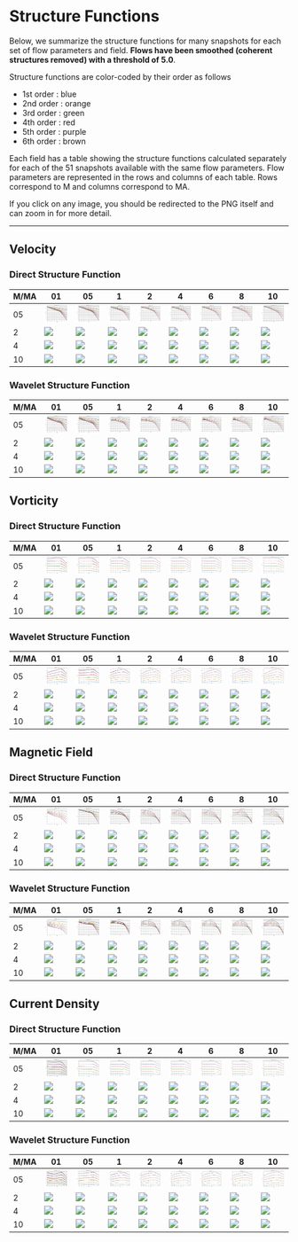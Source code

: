 # Structure Functions

Below, we summarize the structure functions for many snapshots for each set of flow parameters and field.
**Flows have been smoothed (coherent structures removed) with a threshold of 5.0**.

Structure functions are color-coded by their order as follows

  * 1st order : blue
  * 2nd order : orange
  * 3rd order : green
  * 4th order : red
  * 5th order : purple
  * 6th order : brown

Each field has a table showing the structure functions calculated separately for each of the 51 snapshots available with the same flow parameters.
Flow parameters are represented in the rows and columns of each table.
Rows correspond to M and columns correspond to MA.

If you click on any image, you should be redirected to the PNG itself and can zoom in for more detail.

---

## Velocity

### Direct Structure Function

|M/MA| 01 | 05 | 1 | 2 | 4 | 6 | 8 | 10 |
|----|----|----|---|---|---|---|---|----|
| 05 |<img src="M05MA01/w4t-plot-structure-function-ansatz_M05MA01_avrg_vel_dsf_denoise-05d00-smooth.png">|<img src="M05MA05/w4t-plot-structure-function-ansatz_M05MA05_avrg_vel_dsf_denoise-05d00-smooth.png">|<img src="M05MA1/w4t-plot-structure-function-ansatz_M05MA1_avrg_vel_dsf_denoise-05d00-smooth.png">|<img src="M05MA2/w4t-plot-structure-function-ansatz_M05MA2_avrg_vel_dsf_denoise-05d00-smooth.png">|<img src="M05MA4/w4t-plot-structure-function-ansatz_M05MA4_avrg_vel_dsf_denoise-05d00-smooth.png">|<img src="M05MA6/w4t-plot-structure-function-ansatz_M05MA6_avrg_vel_dsf_denoise-05d00-smooth.png">|<img src="M05MA8/w4t-plot-structure-function-ansatz_M05MA8_avrg_vel_dsf_denoise-05d00-smooth.png">|<img src="M05MA10/w4t-plot-structure-function-ansatz_M05MA10_avrg_vel_dsf_denoise-05d00-smooth.png">|
| 2  |<img src="M2MA01/w4t-plot-structure-function-ansatz_M2MA01_avrg_vel_dsf_denoise-05d00-smooth.png">|<img src="M2MA05/w4t-plot-structure-function-ansatz_M2MA05_avrg_vel_dsf_denoise-05d00-smooth.png">|<img src="M2MA1/w4t-plot-structure-function-ansatz_M2MA1_avrg_vel_dsf_denoise-05d00-smooth.png">|<img src="M2MA2/w4t-plot-structure-function-ansatz_M2MA2_avrg_vel_dsf_denoise-05d00-smooth.png">|<img src="M2MA4/w4t-plot-structure-function-ansatz_M2MA4_avrg_vel_dsf_denoise-05d00-smooth.png">|<img src="M2MA6/w4t-plot-structure-function-ansatz_M2MA6_avrg_vel_dsf_denoise-05d00-smooth.png">|<img src="M2MA8/w4t-plot-structure-function-ansatz_M2MA8_avrg_vel_dsf_denoise-05d00-smooth.png">|<img src="M2MA10/w4t-plot-structure-function-ansatz_M2MA10_avrg_vel_dsf_denoise-05d00-smooth.png">|
| 4  |<img src="M4MA01/w4t-plot-structure-function-ansatz_M4MA01_avrg_vel_dsf_denoise-05d00-smooth.png">|<img src="M4MA05/w4t-plot-structure-function-ansatz_M4MA05_avrg_vel_dsf_denoise-05d00-smooth.png">|<img src="M4MA1/w4t-plot-structure-function-ansatz_M4MA1_avrg_vel_dsf_denoise-05d00-smooth.png">|<img src="M4MA2/w4t-plot-structure-function-ansatz_M4MA2_avrg_vel_dsf_denoise-05d00-smooth.png">|<img src="M4MA4/w4t-plot-structure-function-ansatz_M4MA4_avrg_vel_dsf_denoise-05d00-smooth.png">|<img src="M4MA6/w4t-plot-structure-function-ansatz_M4MA6_avrg_vel_dsf_denoise-05d00-smooth.png">|<img src="M4MA8/w4t-plot-structure-function-ansatz_M4MA8_avrg_vel_dsf_denoise-05d00-smooth.png">|<img src="M4MA10/w4t-plot-structure-function-ansatz_M4MA10_avrg_vel_dsf_denoise-05d00-smooth.png">|
| 10 |<img src="M10MA01/w4t-plot-structure-function-ansatz_M10MA01_avrg_vel_dsf_denoise-05d00-smooth.png">|<img src="M10MA05/w4t-plot-structure-function-ansatz_M10MA05_avrg_vel_dsf_denoise-05d00-smooth.png">|<img src="M10MA1/w4t-plot-structure-function-ansatz_M10MA1_avrg_vel_dsf_denoise-05d00-smooth.png">|<img src="M10MA2/w4t-plot-structure-function-ansatz_M10MA2_avrg_vel_dsf_denoise-05d00-smooth.png">|<img src="M10MA4/w4t-plot-structure-function-ansatz_M10MA4_avrg_vel_dsf_denoise-05d00-smooth.png">|<img src="M10MA6/w4t-plot-structure-function-ansatz_M10MA6_avrg_vel_dsf_denoise-05d00-smooth.png">|<img src="M10MA8/w4t-plot-structure-function-ansatz_M10MA8_avrg_vel_dsf_denoise-05d00-smooth.png">|<img src="M10MA10/w4t-plot-structure-function-ansatz_M10MA10_avrg_vel_dsf_denoise-05d00-smooth.png">|

### Wavelet Structure Function

|M/MA| 01 | 05 | 1 | 2 | 4 | 6 | 8 | 10 |
|----|----|----|---|---|---|---|---|----|
| 05 |<img src="M05MA01/w4t-plot-structure-function-ansatz_M05MA01_avrg_vel_wsf_denoise-05d00-smooth.png">|<img src="M05MA05/w4t-plot-structure-function-ansatz_M05MA05_avrg_vel_wsf_denoise-05d00-smooth.png">|<img src="M05MA1/w4t-plot-structure-function-ansatz_M05MA1_avrg_vel_wsf_denoise-05d00-smooth.png">|<img src="M05MA2/w4t-plot-structure-function-ansatz_M05MA2_avrg_vel_wsf_denoise-05d00-smooth.png">|<img src="M05MA4/w4t-plot-structure-function-ansatz_M05MA4_avrg_vel_wsf_denoise-05d00-smooth.png">|<img src="M05MA6/w4t-plot-structure-function-ansatz_M05MA6_avrg_vel_wsf_denoise-05d00-smooth.png">|<img src="M05MA8/w4t-plot-structure-function-ansatz_M05MA8_avrg_vel_wsf_denoise-05d00-smooth.png">|<img src="M05MA10/w4t-plot-structure-function-ansatz_M05MA10_avrg_vel_wsf_denoise-05d00-smooth.png">|
| 2  |<img src="M2MA01/w4t-plot-structure-function-ansatz_M2MA01_avrg_vel_wsf_denoise-05d00-smooth.png">|<img src="M2MA05/w4t-plot-structure-function-ansatz_M2MA05_avrg_vel_wsf_denoise-05d00-smooth.png">|<img src="M2MA1/w4t-plot-structure-function-ansatz_M2MA1_avrg_vel_wsf_denoise-05d00-smooth.png">|<img src="M2MA2/w4t-plot-structure-function-ansatz_M2MA2_avrg_vel_wsf_denoise-05d00-smooth.png">|<img src="M2MA4/w4t-plot-structure-function-ansatz_M2MA4_avrg_vel_wsf_denoise-05d00-smooth.png">|<img src="M2MA6/w4t-plot-structure-function-ansatz_M2MA6_avrg_vel_wsf_denoise-05d00-smooth.png">|<img src="M2MA8/w4t-plot-structure-function-ansatz_M2MA8_avrg_vel_wsf_denoise-05d00-smooth.png">|<img src="M2MA10/w4t-plot-structure-function-ansatz_M2MA10_avrg_vel_wsf_denoise-05d00-smooth.png">|
| 4  |<img src="M4MA01/w4t-plot-structure-function-ansatz_M4MA01_avrg_vel_wsf_denoise-05d00-smooth.png">|<img src="M4MA05/w4t-plot-structure-function-ansatz_M4MA05_avrg_vel_wsf_denoise-05d00-smooth.png">|<img src="M4MA1/w4t-plot-structure-function-ansatz_M4MA1_avrg_vel_wsf_denoise-05d00-smooth.png">|<img src="M4MA2/w4t-plot-structure-function-ansatz_M4MA2_avrg_vel_wsf_denoise-05d00-smooth.png">|<img src="M4MA4/w4t-plot-structure-function-ansatz_M4MA4_avrg_vel_wsf_denoise-05d00-smooth.png">|<img src="M4MA6/w4t-plot-structure-function-ansatz_M4MA6_avrg_vel_wsf_denoise-05d00-smooth.png">|<img src="M4MA8/w4t-plot-structure-function-ansatz_M4MA8_avrg_vel_wsf_denoise-05d00-smooth.png">|<img src="M4MA10/w4t-plot-structure-function-ansatz_M4MA10_avrg_vel_wsf_denoise-05d00-smooth.png">|
| 10 |<img src="M10MA01/w4t-plot-structure-function-ansatz_M10MA01_avrg_vel_wsf_denoise-05d00-smooth.png">|<img src="M10MA05/w4t-plot-structure-function-ansatz_M10MA05_avrg_vel_wsf_denoise-05d00-smooth.png">|<img src="M10MA1/w4t-plot-structure-function-ansatz_M10MA1_avrg_vel_wsf_denoise-05d00-smooth.png">|<img src="M10MA2/w4t-plot-structure-function-ansatz_M10MA2_avrg_vel_wsf_denoise-05d00-smooth.png">|<img src="M10MA4/w4t-plot-structure-function-ansatz_M10MA4_avrg_vel_wsf_denoise-05d00-smooth.png">|<img src="M10MA6/w4t-plot-structure-function-ansatz_M10MA6_avrg_vel_wsf_denoise-05d00-smooth.png">|<img src="M10MA8/w4t-plot-structure-function-ansatz_M10MA8_avrg_vel_wsf_denoise-05d00-smooth.png">|<img src="M10MA10/w4t-plot-structure-function-ansatz_M10MA10_avrg_vel_wsf_denoise-05d00-smooth.png">|

## Vorticity

### Direct Structure Function

|M/MA| 01 | 05 | 1 | 2 | 4 | 6 | 8 | 10 |
|----|----|----|---|---|---|---|---|----|
| 05 |<img src="M05MA01/w4t-plot-structure-function-ansatz_M05MA01_avrg_vort_dsf_denoise-05d00-smooth.png">|<img src="M05MA05/w4t-plot-structure-function-ansatz_M05MA05_avrg_vort_dsf_denoise-05d00-smooth.png">|<img src="M05MA1/w4t-plot-structure-function-ansatz_M05MA1_avrg_vort_dsf_denoise-05d00-smooth.png">|<img src="M05MA2/w4t-plot-structure-function-ansatz_M05MA2_avrg_vort_dsf_denoise-05d00-smooth.png">|<img src="M05MA4/w4t-plot-structure-function-ansatz_M05MA4_avrg_vort_dsf_denoise-05d00-smooth.png">|<img src="M05MA6/w4t-plot-structure-function-ansatz_M05MA6_avrg_vort_dsf_denoise-05d00-smooth.png">|<img src="M05MA8/w4t-plot-structure-function-ansatz_M05MA8_avrg_vort_dsf_denoise-05d00-smooth.png">|<img src="M05MA10/w4t-plot-structure-function-ansatz_M05MA10_avrg_vort_dsf_denoise-05d00-smooth.png">|
| 2  |<img src="M2MA01/w4t-plot-structure-function-ansatz_M2MA01_avrg_vort_dsf_denoise-05d00-smooth.png">|<img src="M2MA05/w4t-plot-structure-function-ansatz_M2MA05_avrg_vort_dsf_denoise-05d00-smooth.png">|<img src="M2MA1/w4t-plot-structure-function-ansatz_M2MA1_avrg_vort_dsf_denoise-05d00-smooth.png">|<img src="M2MA2/w4t-plot-structure-function-ansatz_M2MA2_avrg_vort_dsf_denoise-05d00-smooth.png">|<img src="M2MA4/w4t-plot-structure-function-ansatz_M2MA4_avrg_vort_dsf_denoise-05d00-smooth.png">|<img src="M2MA6/w4t-plot-structure-function-ansatz_M2MA6_avrg_vort_dsf_denoise-05d00-smooth.png">|<img src="M2MA8/w4t-plot-structure-function-ansatz_M2MA8_avrg_vort_dsf_denoise-05d00-smooth.png">|<img src="M2MA10/w4t-plot-structure-function-ansatz_M2MA10_avrg_vort_dsf_denoise-05d00-smooth.png">|
| 4  |<img src="M4MA01/w4t-plot-structure-function-ansatz_M4MA01_avrg_vort_dsf_denoise-05d00-smooth.png">|<img src="M4MA05/w4t-plot-structure-function-ansatz_M4MA05_avrg_vort_dsf_denoise-05d00-smooth.png">|<img src="M4MA1/w4t-plot-structure-function-ansatz_M4MA1_avrg_vort_dsf_denoise-05d00-smooth.png">|<img src="M4MA2/w4t-plot-structure-function-ansatz_M4MA2_avrg_vort_dsf_denoise-05d00-smooth.png">|<img src="M4MA4/w4t-plot-structure-function-ansatz_M4MA4_avrg_vort_dsf_denoise-05d00-smooth.png">|<img src="M4MA6/w4t-plot-structure-function-ansatz_M4MA6_avrg_vort_dsf_denoise-05d00-smooth.png">|<img src="M4MA8/w4t-plot-structure-function-ansatz_M4MA8_avrg_vort_dsf_denoise-05d00-smooth.png">|<img src="M4MA10/w4t-plot-structure-function-ansatz_M4MA10_avrg_vort_dsf_denoise-05d00-smooth.png">|
| 10 |<img src="M10MA01/w4t-plot-structure-function-ansatz_M10MA01_avrg_vort_dsf_denoise-05d00-smooth.png">|<img src="M10MA05/w4t-plot-structure-function-ansatz_M10MA05_avrg_vort_dsf_denoise-05d00-smooth.png">|<img src="M10MA1/w4t-plot-structure-function-ansatz_M10MA1_avrg_vort_dsf_denoise-05d00-smooth.png">|<img src="M10MA2/w4t-plot-structure-function-ansatz_M10MA2_avrg_vort_dsf_denoise-05d00-smooth.png">|<img src="M10MA4/w4t-plot-structure-function-ansatz_M10MA4_avrg_vort_dsf_denoise-05d00-smooth.png">|<img src="M10MA6/w4t-plot-structure-function-ansatz_M10MA6_avrg_vort_dsf_denoise-05d00-smooth.png">|<img src="M10MA8/w4t-plot-structure-function-ansatz_M10MA8_avrg_vort_dsf_denoise-05d00-smooth.png">|<img src="M10MA10/w4t-plot-structure-function-ansatz_M10MA10_avrg_vort_dsf_denoise-05d00-smooth.png">|

### Wavelet Structure Function

|M/MA| 01 | 05 | 1 | 2 | 4 | 6 | 8 | 10 |
|----|----|----|---|---|---|---|---|----|
| 05 |<img src="M05MA01/w4t-plot-structure-function-ansatz_M05MA01_avrg_vort_wsf_denoise-05d00-smooth.png">|<img src="M05MA05/w4t-plot-structure-function-ansatz_M05MA05_avrg_vort_wsf_denoise-05d00-smooth.png">|<img src="M05MA1/w4t-plot-structure-function-ansatz_M05MA1_avrg_vort_wsf_denoise-05d00-smooth.png">|<img src="M05MA2/w4t-plot-structure-function-ansatz_M05MA2_avrg_vort_wsf_denoise-05d00-smooth.png">|<img src="M05MA4/w4t-plot-structure-function-ansatz_M05MA4_avrg_vort_wsf_denoise-05d00-smooth.png">|<img src="M05MA6/w4t-plot-structure-function-ansatz_M05MA6_avrg_vort_wsf_denoise-05d00-smooth.png">|<img src="M05MA8/w4t-plot-structure-function-ansatz_M05MA8_avrg_vort_wsf_denoise-05d00-smooth.png">|<img src="M05MA10/w4t-plot-structure-function-ansatz_M05MA10_avrg_vort_wsf_denoise-05d00-smooth.png">|
| 2  |<img src="M2MA01/w4t-plot-structure-function-ansatz_M2MA01_avrg_vort_wsf_denoise-05d00-smooth.png">|<img src="M2MA05/w4t-plot-structure-function-ansatz_M2MA05_avrg_vort_wsf_denoise-05d00-smooth.png">|<img src="M2MA1/w4t-plot-structure-function-ansatz_M2MA1_avrg_vort_wsf_denoise-05d00-smooth.png">|<img src="M2MA2/w4t-plot-structure-function-ansatz_M2MA2_avrg_vort_wsf_denoise-05d00-smooth.png">|<img src="M2MA4/w4t-plot-structure-function-ansatz_M2MA4_avrg_vort_wsf_denoise-05d00-smooth.png">|<img src="M2MA6/w4t-plot-structure-function-ansatz_M2MA6_avrg_vort_wsf_denoise-05d00-smooth.png">|<img src="M2MA8/w4t-plot-structure-function-ansatz_M2MA8_avrg_vort_wsf_denoise-05d00-smooth.png">|<img src="M2MA10/w4t-plot-structure-function-ansatz_M2MA10_avrg_vort_wsf_denoise-05d00-smooth.png">|
| 4  |<img src="M4MA01/w4t-plot-structure-function-ansatz_M4MA01_avrg_vort_wsf_denoise-05d00-smooth.png">|<img src="M4MA05/w4t-plot-structure-function-ansatz_M4MA05_avrg_vort_wsf_denoise-05d00-smooth.png">|<img src="M4MA1/w4t-plot-structure-function-ansatz_M4MA1_avrg_vort_wsf_denoise-05d00-smooth.png">|<img src="M4MA2/w4t-plot-structure-function-ansatz_M4MA2_avrg_vort_wsf_denoise-05d00-smooth.png">|<img src="M4MA4/w4t-plot-structure-function-ansatz_M4MA4_avrg_vort_wsf_denoise-05d00-smooth.png">|<img src="M4MA6/w4t-plot-structure-function-ansatz_M4MA6_avrg_vort_wsf_denoise-05d00-smooth.png">|<img src="M4MA8/w4t-plot-structure-function-ansatz_M4MA8_avrg_vort_wsf_denoise-05d00-smooth.png">|<img src="M4MA10/w4t-plot-structure-function-ansatz_M4MA10_avrg_vort_wsf_denoise-05d00-smooth.png">|
| 10 |<img src="M10MA01/w4t-plot-structure-function-ansatz_M10MA01_avrg_vort_wsf_denoise-05d00-smooth.png">|<img src="M10MA05/w4t-plot-structure-function-ansatz_M10MA05_avrg_vort_wsf_denoise-05d00-smooth.png">|<img src="M10MA1/w4t-plot-structure-function-ansatz_M10MA1_avrg_vort_wsf_denoise-05d00-smooth.png">|<img src="M10MA2/w4t-plot-structure-function-ansatz_M10MA2_avrg_vort_wsf_denoise-05d00-smooth.png">|<img src="M10MA4/w4t-plot-structure-function-ansatz_M10MA4_avrg_vort_wsf_denoise-05d00-smooth.png">|<img src="M10MA6/w4t-plot-structure-function-ansatz_M10MA6_avrg_vort_wsf_denoise-05d00-smooth.png">|<img src="M10MA8/w4t-plot-structure-function-ansatz_M10MA8_avrg_vort_wsf_denoise-05d00-smooth.png">|<img src="M10MA10/w4t-plot-structure-function-ansatz_M10MA10_avrg_vort_wsf_denoise-05d00-smooth.png">|

## Magnetic Field

### Direct Structure Function

|M/MA| 01 | 05 | 1 | 2 | 4 | 6 | 8 | 10 |
|----|----|----|---|---|---|---|---|----|
| 05 |<img src="M05MA01/w4t-plot-structure-function-ansatz_M05MA01_avrg_mag_dsf_denoise-05d00-smooth.png">|<img src="M05MA05/w4t-plot-structure-function-ansatz_M05MA05_avrg_mag_dsf_denoise-05d00-smooth.png">|<img src="M05MA1/w4t-plot-structure-function-ansatz_M05MA1_avrg_mag_dsf_denoise-05d00-smooth.png">|<img src="M05MA2/w4t-plot-structure-function-ansatz_M05MA2_avrg_mag_dsf_denoise-05d00-smooth.png">|<img src="M05MA4/w4t-plot-structure-function-ansatz_M05MA4_avrg_mag_dsf_denoise-05d00-smooth.png">|<img src="M05MA6/w4t-plot-structure-function-ansatz_M05MA6_avrg_mag_dsf_denoise-05d00-smooth.png">|<img src="M05MA8/w4t-plot-structure-function-ansatz_M05MA8_avrg_mag_dsf_denoise-05d00-smooth.png">|<img src="M05MA10/w4t-plot-structure-function-ansatz_M05MA10_avrg_mag_dsf_denoise-05d00-smooth.png">|
| 2  |<img src="M2MA01/w4t-plot-structure-function-ansatz_M2MA01_avrg_mag_dsf_denoise-05d00-smooth.png">|<img src="M2MA05/w4t-plot-structure-function-ansatz_M2MA05_avrg_mag_dsf_denoise-05d00-smooth.png">|<img src="M2MA1/w4t-plot-structure-function-ansatz_M2MA1_avrg_mag_dsf_denoise-05d00-smooth.png">|<img src="M2MA2/w4t-plot-structure-function-ansatz_M2MA2_avrg_mag_dsf_denoise-05d00-smooth.png">|<img src="M2MA4/w4t-plot-structure-function-ansatz_M2MA4_avrg_mag_dsf_denoise-05d00-smooth.png">|<img src="M2MA6/w4t-plot-structure-function-ansatz_M2MA6_avrg_mag_dsf_denoise-05d00-smooth.png">|<img src="M2MA8/w4t-plot-structure-function-ansatz_M2MA8_avrg_mag_dsf_denoise-05d00-smooth.png">|<img src="M2MA10/w4t-plot-structure-function-ansatz_M2MA10_avrg_mag_dsf_denoise-05d00-smooth.png">|
| 4  |<img src="M4MA01/w4t-plot-structure-function-ansatz_M4MA01_avrg_mag_dsf_denoise-05d00-smooth.png">|<img src="M4MA05/w4t-plot-structure-function-ansatz_M4MA05_avrg_mag_dsf_denoise-05d00-smooth.png">|<img src="M4MA1/w4t-plot-structure-function-ansatz_M4MA1_avrg_mag_dsf_denoise-05d00-smooth.png">|<img src="M4MA2/w4t-plot-structure-function-ansatz_M4MA2_avrg_mag_dsf_denoise-05d00-smooth.png">|<img src="M4MA4/w4t-plot-structure-function-ansatz_M4MA4_avrg_mag_dsf_denoise-05d00-smooth.png">|<img src="M4MA6/w4t-plot-structure-function-ansatz_M4MA6_avrg_mag_dsf_denoise-05d00-smooth.png">|<img src="M4MA8/w4t-plot-structure-function-ansatz_M4MA8_avrg_mag_dsf_denoise-05d00-smooth.png">|<img src="M4MA10/w4t-plot-structure-function-ansatz_M4MA10_avrg_mag_dsf_denoise-05d00-smooth.png">|
| 10 |<img src="M10MA01/w4t-plot-structure-function-ansatz_M10MA01_avrg_mag_dsf_denoise-05d00-smooth.png">|<img src="M10MA05/w4t-plot-structure-function-ansatz_M10MA05_avrg_mag_dsf_denoise-05d00-smooth.png">|<img src="M10MA1/w4t-plot-structure-function-ansatz_M10MA1_avrg_mag_dsf_denoise-05d00-smooth.png">|<img src="M10MA2/w4t-plot-structure-function-ansatz_M10MA2_avrg_mag_dsf_denoise-05d00-smooth.png">|<img src="M10MA4/w4t-plot-structure-function-ansatz_M10MA4_avrg_mag_dsf_denoise-05d00-smooth.png">|<img src="M10MA6/w4t-plot-structure-function-ansatz_M10MA6_avrg_mag_dsf_denoise-05d00-smooth.png">|<img src="M10MA8/w4t-plot-structure-function-ansatz_M10MA8_avrg_mag_dsf_denoise-05d00-smooth.png">|<img src="M10MA10/w4t-plot-structure-function-ansatz_M10MA10_avrg_mag_dsf_denoise-05d00-smooth.png">|

### Wavelet Structure Function

|M/MA| 01 | 05 | 1 | 2 | 4 | 6 | 8 | 10 |
|----|----|----|---|---|---|---|---|----|
| 05 |<img src="M05MA01/w4t-plot-structure-function-ansatz_M05MA01_avrg_mag_wsf_denoise-05d00-smooth.png">|<img src="M05MA05/w4t-plot-structure-function-ansatz_M05MA05_avrg_mag_wsf_denoise-05d00-smooth.png">|<img src="M05MA1/w4t-plot-structure-function-ansatz_M05MA1_avrg_mag_wsf_denoise-05d00-smooth.png">|<img src="M05MA2/w4t-plot-structure-function-ansatz_M05MA2_avrg_mag_wsf_denoise-05d00-smooth.png">|<img src="M05MA4/w4t-plot-structure-function-ansatz_M05MA4_avrg_mag_wsf_denoise-05d00-smooth.png">|<img src="M05MA6/w4t-plot-structure-function-ansatz_M05MA6_avrg_mag_wsf_denoise-05d00-smooth.png">|<img src="M05MA8/w4t-plot-structure-function-ansatz_M05MA8_avrg_mag_wsf_denoise-05d00-smooth.png">|<img src="M05MA10/w4t-plot-structure-function-ansatz_M05MA10_avrg_mag_wsf_denoise-05d00-smooth.png">|
| 2  |<img src="M2MA01/w4t-plot-structure-function-ansatz_M2MA01_avrg_mag_wsf_denoise-05d00-smooth.png">|<img src="M2MA05/w4t-plot-structure-function-ansatz_M2MA05_avrg_mag_wsf_denoise-05d00-smooth.png">|<img src="M2MA1/w4t-plot-structure-function-ansatz_M2MA1_avrg_mag_wsf_denoise-05d00-smooth.png">|<img src="M2MA2/w4t-plot-structure-function-ansatz_M2MA2_avrg_mag_wsf_denoise-05d00-smooth.png">|<img src="M2MA4/w4t-plot-structure-function-ansatz_M2MA4_avrg_mag_wsf_denoise-05d00-smooth.png">|<img src="M2MA6/w4t-plot-structure-function-ansatz_M2MA6_avrg_mag_wsf_denoise-05d00-smooth.png">|<img src="M2MA8/w4t-plot-structure-function-ansatz_M2MA8_avrg_mag_wsf_denoise-05d00-smooth.png">|<img src="M2MA10/w4t-plot-structure-function-ansatz_M2MA10_avrg_mag_wsf_denoise-05d00-smooth.png">|
| 4  |<img src="M4MA01/w4t-plot-structure-function-ansatz_M4MA01_avrg_mag_wsf_denoise-05d00-smooth.png">|<img src="M4MA05/w4t-plot-structure-function-ansatz_M4MA05_avrg_mag_wsf_denoise-05d00-smooth.png">|<img src="M4MA1/w4t-plot-structure-function-ansatz_M4MA1_avrg_mag_wsf_denoise-05d00-smooth.png">|<img src="M4MA2/w4t-plot-structure-function-ansatz_M4MA2_avrg_mag_wsf_denoise-05d00-smooth.png">|<img src="M4MA4/w4t-plot-structure-function-ansatz_M4MA4_avrg_mag_wsf_denoise-05d00-smooth.png">|<img src="M4MA6/w4t-plot-structure-function-ansatz_M4MA6_avrg_mag_wsf_denoise-05d00-smooth.png">|<img src="M4MA8/w4t-plot-structure-function-ansatz_M4MA8_avrg_mag_wsf_denoise-05d00-smooth.png">|<img src="M4MA10/w4t-plot-structure-function-ansatz_M4MA10_avrg_mag_wsf_denoise-05d00-smooth.png">|
| 10 |<img src="M10MA01/w4t-plot-structure-function-ansatz_M10MA01_avrg_mag_wsf_denoise-05d00-smooth.png">|<img src="M10MA05/w4t-plot-structure-function-ansatz_M10MA05_avrg_mag_wsf_denoise-05d00-smooth.png">|<img src="M10MA1/w4t-plot-structure-function-ansatz_M10MA1_avrg_mag_wsf_denoise-05d00-smooth.png">|<img src="M10MA2/w4t-plot-structure-function-ansatz_M10MA2_avrg_mag_wsf_denoise-05d00-smooth.png">|<img src="M10MA4/w4t-plot-structure-function-ansatz_M10MA4_avrg_mag_wsf_denoise-05d00-smooth.png">|<img src="M10MA6/w4t-plot-structure-function-ansatz_M10MA6_avrg_mag_wsf_denoise-05d00-smooth.png">|<img src="M10MA8/w4t-plot-structure-function-ansatz_M10MA8_avrg_mag_wsf_denoise-05d00-smooth.png">|<img src="M10MA10/w4t-plot-structure-function-ansatz_M10MA10_avrg_mag_wsf_denoise-05d00-smooth.png">|

## Current Density

### Direct Structure Function

|M/MA| 01 | 05 | 1 | 2 | 4 | 6 | 8 | 10 |
|----|----|----|---|---|---|---|---|----|
| 05 |<img src="M05MA01/w4t-plot-structure-function-ansatz_M05MA01_avrg_curr_dsf_denoise-05d00-smooth.png">|<img src="M05MA05/w4t-plot-structure-function-ansatz_M05MA05_avrg_curr_dsf_denoise-05d00-smooth.png">|<img src="M05MA1/w4t-plot-structure-function-ansatz_M05MA1_avrg_curr_dsf_denoise-05d00-smooth.png">|<img src="M05MA2/w4t-plot-structure-function-ansatz_M05MA2_avrg_curr_dsf_denoise-05d00-smooth.png">|<img src="M05MA4/w4t-plot-structure-function-ansatz_M05MA4_avrg_curr_dsf_denoise-05d00-smooth.png">|<img src="M05MA6/w4t-plot-structure-function-ansatz_M05MA6_avrg_curr_dsf_denoise-05d00-smooth.png">|<img src="M05MA8/w4t-plot-structure-function-ansatz_M05MA8_avrg_curr_dsf_denoise-05d00-smooth.png">|<img src="M05MA10/w4t-plot-structure-function-ansatz_M05MA10_avrg_curr_dsf_denoise-05d00-smooth.png">|
| 2  |<img src="M2MA01/w4t-plot-structure-function-ansatz_M2MA01_avrg_curr_dsf_denoise-05d00-smooth.png">|<img src="M2MA05/w4t-plot-structure-function-ansatz_M2MA05_avrg_curr_dsf_denoise-05d00-smooth.png">|<img src="M2MA1/w4t-plot-structure-function-ansatz_M2MA1_avrg_curr_dsf_denoise-05d00-smooth.png">|<img src="M2MA2/w4t-plot-structure-function-ansatz_M2MA2_avrg_curr_dsf_denoise-05d00-smooth.png">|<img src="M2MA4/w4t-plot-structure-function-ansatz_M2MA4_avrg_curr_dsf_denoise-05d00-smooth.png">|<img src="M2MA6/w4t-plot-structure-function-ansatz_M2MA6_avrg_curr_dsf_denoise-05d00-smooth.png">|<img src="M2MA8/w4t-plot-structure-function-ansatz_M2MA8_avrg_curr_dsf_denoise-05d00-smooth.png">|<img src="M2MA10/w4t-plot-structure-function-ansatz_M2MA10_avrg_curr_dsf_denoise-05d00-smooth.png">|
| 4  |<img src="M4MA01/w4t-plot-structure-function-ansatz_M4MA01_avrg_curr_dsf_denoise-05d00-smooth.png">|<img src="M4MA05/w4t-plot-structure-function-ansatz_M4MA05_avrg_curr_dsf_denoise-05d00-smooth.png">|<img src="M4MA1/w4t-plot-structure-function-ansatz_M4MA1_avrg_curr_dsf_denoise-05d00-smooth.png">|<img src="M4MA2/w4t-plot-structure-function-ansatz_M4MA2_avrg_curr_dsf_denoise-05d00-smooth.png">|<img src="M4MA4/w4t-plot-structure-function-ansatz_M4MA4_avrg_curr_dsf_denoise-05d00-smooth.png">|<img src="M4MA6/w4t-plot-structure-function-ansatz_M4MA6_avrg_curr_dsf_denoise-05d00-smooth.png">|<img src="M4MA8/w4t-plot-structure-function-ansatz_M4MA8_avrg_curr_dsf_denoise-05d00-smooth.png">|<img src="M4MA10/w4t-plot-structure-function-ansatz_M4MA10_avrg_curr_dsf_denoise-05d00-smooth.png">|
| 10 |<img src="M10MA01/w4t-plot-structure-function-ansatz_M10MA01_avrg_curr_dsf_denoise-05d00-smooth.png">|<img src="M10MA05/w4t-plot-structure-function-ansatz_M10MA05_avrg_curr_dsf_denoise-05d00-smooth.png">|<img src="M10MA1/w4t-plot-structure-function-ansatz_M10MA1_avrg_curr_dsf_denoise-05d00-smooth.png">|<img src="M10MA2/w4t-plot-structure-function-ansatz_M10MA2_avrg_curr_dsf_denoise-05d00-smooth.png">|<img src="M10MA4/w4t-plot-structure-function-ansatz_M10MA4_avrg_curr_dsf_denoise-05d00-smooth.png">|<img src="M10MA6/w4t-plot-structure-function-ansatz_M10MA6_avrg_curr_dsf_denoise-05d00-smooth.png">|<img src="M10MA8/w4t-plot-structure-function-ansatz_M10MA8_avrg_curr_dsf_denoise-05d00-smooth.png">|<img src="M10MA10/w4t-plot-structure-function-ansatz_M10MA10_avrg_curr_dsf_denoise-05d00-smooth.png">|

### Wavelet Structure Function

|M/MA| 01 | 05 | 1 | 2 | 4 | 6 | 8 | 10 |
|----|----|----|---|---|---|---|---|----|
| 05 |<img src="M05MA01/w4t-plot-structure-function-ansatz_M05MA01_avrg_curr_wsf_denoise-05d00-smooth.png">|<img src="M05MA05/w4t-plot-structure-function-ansatz_M05MA05_avrg_curr_wsf_denoise-05d00-smooth.png">|<img src="M05MA1/w4t-plot-structure-function-ansatz_M05MA1_avrg_curr_wsf_denoise-05d00-smooth.png">|<img src="M05MA2/w4t-plot-structure-function-ansatz_M05MA2_avrg_curr_wsf_denoise-05d00-smooth.png">|<img src="M05MA4/w4t-plot-structure-function-ansatz_M05MA4_avrg_curr_wsf_denoise-05d00-smooth.png">|<img src="M05MA6/w4t-plot-structure-function-ansatz_M05MA6_avrg_curr_wsf_denoise-05d00-smooth.png">|<img src="M05MA8/w4t-plot-structure-function-ansatz_M05MA8_avrg_curr_wsf_denoise-05d00-smooth.png">|<img src="M05MA10/w4t-plot-structure-function-ansatz_M05MA10_avrg_curr_wsf_denoise-05d00-smooth.png">|
| 2  |<img src="M2MA01/w4t-plot-structure-function-ansatz_M2MA01_avrg_curr_wsf_denoise-05d00-smooth.png">|<img src="M2MA05/w4t-plot-structure-function-ansatz_M2MA05_avrg_curr_wsf_denoise-05d00-smooth.png">|<img src="M2MA1/w4t-plot-structure-function-ansatz_M2MA1_avrg_curr_wsf_denoise-05d00-smooth.png">|<img src="M2MA2/w4t-plot-structure-function-ansatz_M2MA2_avrg_curr_wsf_denoise-05d00-smooth.png">|<img src="M2MA4/w4t-plot-structure-function-ansatz_M2MA4_avrg_curr_wsf_denoise-05d00-smooth.png">|<img src="M2MA6/w4t-plot-structure-function-ansatz_M2MA6_avrg_curr_wsf_denoise-05d00-smooth.png">|<img src="M2MA8/w4t-plot-structure-function-ansatz_M2MA8_avrg_curr_wsf_denoise-05d00-smooth.png">|<img src="M2MA10/w4t-plot-structure-function-ansatz_M2MA10_avrg_curr_wsf_denoise-05d00-smooth.png">|
| 4  |<img src="M4MA01/w4t-plot-structure-function-ansatz_M4MA01_avrg_curr_wsf_denoise-05d00-smooth.png">|<img src="M4MA05/w4t-plot-structure-function-ansatz_M4MA05_avrg_curr_wsf_denoise-05d00-smooth.png">|<img src="M4MA1/w4t-plot-structure-function-ansatz_M4MA1_avrg_curr_wsf_denoise-05d00-smooth.png">|<img src="M4MA2/w4t-plot-structure-function-ansatz_M4MA2_avrg_curr_wsf_denoise-05d00-smooth.png">|<img src="M4MA4/w4t-plot-structure-function-ansatz_M4MA4_avrg_curr_wsf_denoise-05d00-smooth.png">|<img src="M4MA6/w4t-plot-structure-function-ansatz_M4MA6_avrg_curr_wsf_denoise-05d00-smooth.png">|<img src="M4MA8/w4t-plot-structure-function-ansatz_M4MA8_avrg_curr_wsf_denoise-05d00-smooth.png">|<img src="M4MA10/w4t-plot-structure-function-ansatz_M4MA10_avrg_curr_wsf_denoise-05d00-smooth.png">|
| 10 |<img src="M10MA01/w4t-plot-structure-function-ansatz_M10MA01_avrg_curr_wsf_denoise-05d00-smooth.png">|<img src="M10MA05/w4t-plot-structure-function-ansatz_M10MA05_avrg_curr_wsf_denoise-05d00-smooth.png">|<img src="M10MA1/w4t-plot-structure-function-ansatz_M10MA1_avrg_curr_wsf_denoise-05d00-smooth.png">|<img src="M10MA2/w4t-plot-structure-function-ansatz_M10MA2_avrg_curr_wsf_denoise-05d00-smooth.png">|<img src="M10MA4/w4t-plot-structure-function-ansatz_M10MA4_avrg_curr_wsf_denoise-05d00-smooth.png">|<img src="M10MA6/w4t-plot-structure-function-ansatz_M10MA6_avrg_curr_wsf_denoise-05d00-smooth.png">|<img src="M10MA8/w4t-plot-structure-function-ansatz_M10MA8_avrg_curr_wsf_denoise-05d00-smooth.png">|<img src="M10MA10/w4t-plot-structure-function-ansatz_M10MA10_avrg_curr_wsf_denoise-05d00-smooth.png">|
